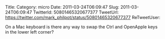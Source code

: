 Title: 
Category: micro
Date: 2011-03-24T06:09:47
Slug: 2011-03-24T06:09:47
TwitterId: 50801465320677377
TweetUrl: https://twitter.com/mark_philpot/status/50801465320677377
ReTweetUser: 

On a Mac keyboard is there any way to swap the Ctrl and OpenApple keys in the lower left corner?